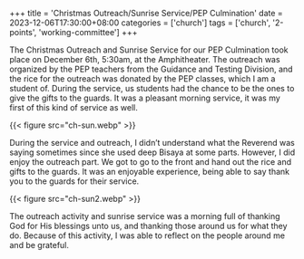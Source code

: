 +++
title = 'Christmas Outreach/Sunrise Service/PEP Culmination'
date = 2023-12-06T17:30:00+08:00
categories = ['church']
tags = ['church', '2-points', 'working-committee']
+++

The Christmas Outreach and Sunrise Service for our PEP Culmination took place on December 6th, 5:30am, at the Amphitheater. The outreach was organized by the PEP teachers from the Guidance and Testing Division, and the rice for the outreach was donated by the PEP classes, which I am a student of. During the service, us students had the chance to be the ones to give the gifts to the guards. It was a pleasant morning service, it was my first of this kind of service as well.

{{< figure src="ch-sun.webp" >}}

During the service and outreach, I didn’t understand what the Reverend was saying sometimes since she used deep Bisaya at some parts. However, I did enjoy the outreach part. We got to go to the front and hand out the rice and gifts to the guards. It was an enjoyable experience, being able to say thank you to the guards for their service.

{{< figure src="ch-sun2.webp" >}}

The outreach activity and sunrise service was a morning full of thanking God for His blessings unto us, and thanking those around us for what they do. Because of this activity, I was able to reflect on the people around me and be grateful.
